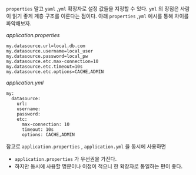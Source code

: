 
`properties` 말고 `yaml` ,`yml` 확장자로 설정 값들을 지정할 수 있다. `yml` 의 장점은 사람이 읽기 좋게 계층 구조를 이룬다는 점이다. 아래 `properties` ,`yml` 예시를 통해 차이를 파악해보자. 
 
*application.properties*

```
my.datasource.url=local.db.com  
my.datasource.username=local_user  
my.datasource.password=local_pw  
my.datasource.etc.max-connection=10  
my.datasource.etc.timeout=10s  
my.datasource.etc.options=CACHE,ADMIN
```


*application.yml*

```
my:  
  datasource:  
    url:   
    username:  
    password:  
    etc:  
      max-connection: 10  
      timeout: 10s  
      options: CACHE,ADMIN
```



참고로 `application.properties` , `application.yml` 을 동시에 사용하면 
- `application.properties` 가 우선권을 가진다.
- 하지만 동시에 사용할 명분이나 이점이 적으니 한 확장자로 통일하는 편이 좋다.